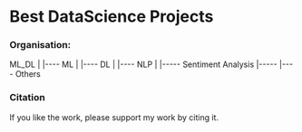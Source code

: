 # Best DataScience Projects

### Organisation:

ML_DL
    |
    |---- ML
    |
    |---- DL
    |
    |---- NLP
          |
          |----- Sentiment Analysis
    |-----
    |---- Others

### Citation

If you like the work, please support my work by citing it. 
